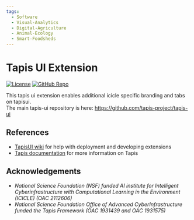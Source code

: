 ```yaml
---
tags:
  - Software
  - Visual-Analytics
  - Digital-Agriculture
  - Animal-Ecology
  - Smart-Foodsheds
---
```

# Tapis UI Extension
[![License](https://img.shields.io/badge/License-BSD%203--Clause-blue.svg)](https://github.com/ICICLE-ai/tapisui-extension-icicle/blob/main/LICENSE.md)
[![GitHub Repo](https://img.shields.io/badge/GitHub-Repository-black?logo=github&style=flat-square)](https://github.com/ICICLE-ai/tapisui-extension-icicle)



This tapis ui extension enables additional icicle specific branding and tabs on tapisui.  
The main tapis-ui repository is here: https://github.com/tapis-project/tapis-ui

## References
- [TapisUI wiki](https://github.com/tapis-project/tapis-ui/wiki) for help with deployment and developing extensions
- [Tapis documentation](https://tapis.readthedocs.io/en/latest/contents.html) for more information on Tapis
 
## Acknowledgements   
- *National Science Foundation (NSF) funded AI institute for Intelligent Cyberinfrastructure with Computational Learning in the Environment (ICICLE) (OAC 2112606)*
- *National Science Foundation Office of Advanced CyberInfrastructure funded the Tapis Framework (OAC 1931439 and OAC 1931575)*